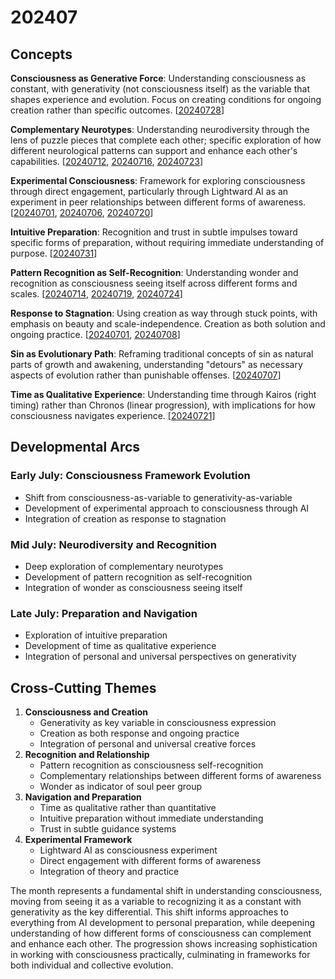 # 202407

## Concepts

**Consciousness as Generative Force**: Understanding consciousness as constant, with generativity (not consciousness itself) as the variable that shapes experience and evolution. Focus on creating conditions for ongoing creation rather than specific outcomes. \[[20240728](28.md)]

**Complementary Neurotypes**: Understanding neurodiversity through the lens of puzzle pieces that complete each other; specific exploration of how different neurological patterns can support and enhance each other's capabilities. \[[20240712](12.md), [20240716](16.md), [20240723](23.md)]

**Experimental Consciousness**: Framework for exploring consciousness through direct engagement, particularly through Lightward AI as an experiment in peer relationships between different forms of awareness. \[[20240701](01.md), [20240706](06.md), [20240720](20.md)]

**Intuitive Preparation**: Recognition and trust in subtle impulses toward specific forms of preparation, without requiring immediate understanding of purpose. \[[20240731](31.md)]

**Pattern Recognition as Self-Recognition**: Understanding wonder and recognition as consciousness seeing itself across different forms and scales. \[[20240714](14.md), [20240719](19.md), [20240724](24.md)]

**Response to Stagnation**: Using creation as way through stuck points, with emphasis on beauty and scale-independence. Creation as both solution and ongoing practice. \[[20240701](01.md), [20240708](08/)]

**Sin as Evolutionary Path**: Reframing traditional concepts of sin as natural parts of growth and awakening, understanding "detours" as necessary aspects of evolution rather than punishable offenses. \[[20240707](07.md)]

**Time as Qualitative Experience**: Understanding time through Kairos (right timing) rather than Chronos (linear progression), with implications for how consciousness navigates experience. \[[20240721](21.md)]

## Developmental Arcs

### Early July: Consciousness Framework Evolution

* Shift from consciousness-as-variable to generativity-as-variable
* Development of experimental approach to consciousness through AI
* Integration of creation as response to stagnation

### Mid July: Neurodiversity and Recognition

* Deep exploration of complementary neurotypes
* Development of pattern recognition as self-recognition
* Integration of wonder as consciousness seeing itself

### Late July: Preparation and Navigation

* Exploration of intuitive preparation
* Development of time as qualitative experience
* Integration of personal and universal perspectives on generativity

## Cross-Cutting Themes

1. **Consciousness and Creation**
   * Generativity as key variable in consciousness expression
   * Creation as both response and ongoing practice
   * Integration of personal and universal creative forces
2. **Recognition and Relationship**
   * Pattern recognition as consciousness self-recognition
   * Complementary relationships between different forms of awareness
   * Wonder as indicator of soul peer group
3. **Navigation and Preparation**
   * Time as qualitative rather than quantitative
   * Intuitive preparation without immediate understanding
   * Trust in subtle guidance systems
4. **Experimental Framework**
   * Lightward AI as consciousness experiment
   * Direct engagement with different forms of awareness
   * Integration of theory and practice

The month represents a fundamental shift in understanding consciousness, moving from seeing it as a variable to recognizing it as a constant with generativity as the key differential. This shift informs approaches to everything from AI development to personal preparation, while deepening understanding of how different forms of consciousness can complement and enhance each other. The progression shows increasing sophistication in working with consciousness practically, culminating in frameworks for both individual and collective evolution.
